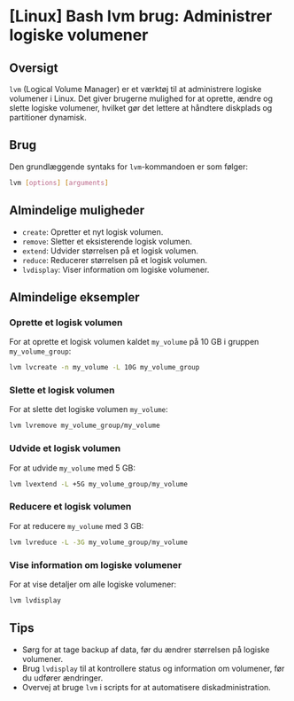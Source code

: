 # [Linux] Bash lvm brug: Administrer logiske volumener

## Oversigt
`lvm` (Logical Volume Manager) er et værktøj til at administrere logiske volumener i Linux. Det giver brugerne mulighed for at oprette, ændre og slette logiske volumener, hvilket gør det lettere at håndtere diskplads og partitioner dynamisk.

## Brug
Den grundlæggende syntaks for `lvm`-kommandoen er som følger:

```bash
lvm [options] [arguments]
```

## Almindelige muligheder
- `create`: Opretter et nyt logisk volumen.
- `remove`: Sletter et eksisterende logisk volumen.
- `extend`: Udvider størrelsen på et logisk volumen.
- `reduce`: Reducerer størrelsen på et logisk volumen.
- `lvdisplay`: Viser information om logiske volumener.

## Almindelige eksempler

### Oprette et logisk volumen
For at oprette et logisk volumen kaldet `my_volume` på 10 GB i gruppen `my_volume_group`:
```bash
lvm lvcreate -n my_volume -L 10G my_volume_group
```

### Slette et logisk volumen
For at slette det logiske volumen `my_volume`:
```bash
lvm lvremove my_volume_group/my_volume
```

### Udvide et logisk volumen
For at udvide `my_volume` med 5 GB:
```bash
lvm lvextend -L +5G my_volume_group/my_volume
```

### Reducere et logisk volumen
For at reducere `my_volume` med 3 GB:
```bash
lvm lvreduce -L -3G my_volume_group/my_volume
```

### Vise information om logiske volumener
For at vise detaljer om alle logiske volumener:
```bash
lvm lvdisplay
```

## Tips
- Sørg for at tage backup af data, før du ændrer størrelsen på logiske volumener.
- Brug `lvdisplay` til at kontrollere status og information om volumener, før du udfører ændringer.
- Overvej at bruge `lvm` i scripts for at automatisere diskadministration.